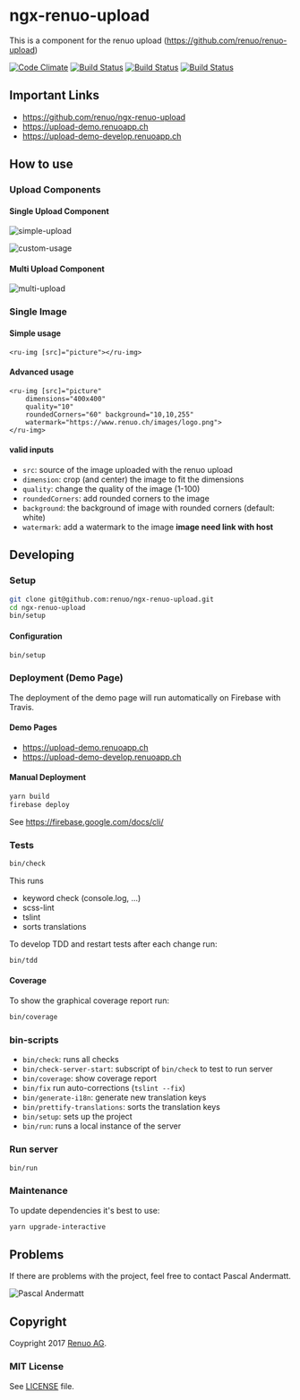 # ngx-renuo-upload

This is a component for the renuo upload (<https://github.com/renuo/renuo-upload>)

[![Code Climate](https://codeclimate.com/github/renuo/ngx-renuo-upload.png)](https://codeclimate.com/github/renuo/ngx-renuo-upload)
[![Build Status](https://travis-ci.org/renuo/ngx-renuo-upload.svg?branch=master)](https://travis-ci.org/renuo/ngx-renuo-upload)
[![Build Status](https://travis-ci.org/renuo/ngx-renuo-upload.svg?branch=develop)](https://travis-ci.org/renuo/ngx-renuo-upload)
[![Build Status](https://travis-ci.org/renuo/ngx-renuo-upload.svg?branch=testing)](https://travis-ci.org/renuo/ngx-renuo-upload)

## Important Links

* <https://github.com/renuo/ngx-renuo-upload>
* <https://upload-demo.renuoapp.ch>
* <https://upload-demo-develop.renuoapp.ch>

## How to use

### Upload Components

#### Single Upload Component

![simple-upload](https://cloud.githubusercontent.com/assets/20790833/26151729/54d950c2-3b04-11e7-83b0-cee18cb44a32.gif)

![custom-usage](https://cloud.githubusercontent.com/assets/20790833/26152196/3770b94c-3b06-11e7-8be2-0f4a3db71ce4.gif)

#### Multi Upload Component

![multi-upload](https://cloud.githubusercontent.com/assets/20790833/26152934/7f5a86ae-3b09-11e7-8c1e-7a136d062fa2.gif)

### Single Image

#### Simple usage

```angular2html
<ru-img [src]="picture"></ru-img>
```

#### Advanced usage

```angular2html
<ru-img [src]="picture"
    dimensions="400x400"
    quality="10"
    roundedCorners="60" background="10,10,255"
    watermark="https://www.renuo.ch/images/logo.png">
</ru-img>
```

#### valid inputs

* `src`: source of the image uploaded with the renuo upload
* `dimension`: crop (and center) the image to fit the dimensions
* `quality`: change the quality of the image (1-100)
* `roundedCorners`: add rounded corners to the image
* `background`: the background of image with rounded corners (default: white)
* `watermark`: add a watermark to the image **image need link with host**

## Developing

### Setup

```sh
git clone git@github.com:renuo/ngx-renuo-upload.git
cd ngx-renuo-upload
bin/setup
```

#### Configuration

```sh
bin/setup
```

### Deployment (Demo Page)

The deployment of the demo page will run automatically on Firebase with Travis.

#### Demo Pages

* <https://upload-demo.renuoapp.ch>
* <https://upload-demo-develop.renuoapp.ch>

#### Manual Deployment

```sh
yarn build
firebase deploy
```

See <https://firebase.google.com/docs/cli/>

### Tests

```sh
bin/check
```

This runs

* keyword check (console.log, ...)
* scss-lint
* tslint
* sorts translations

To develop TDD and restart tests after each change run:

```sh
bin/tdd
```

#### Coverage

To show the graphical coverage report run:

```sh
bin/coverage
```

### bin-scripts

* `bin/check`: runs all checks
* `bin/check-server-start`: subscript of `bin/check` to test to run server
* `bin/coverage`: show coverage report
* `bin/fix` run auto-corrections (`tslint --fix`)
* `bin/generate-i18n`: generate new translation keys
* `bin/prettify-translations`: sorts the translation keys
* `bin/setup`: sets up the project
* `bin/run`: runs a local instance of the server

### Run server

```sh
bin/run
```

### Maintenance

To update dependencies it's best to use:

```sh
yarn upgrade-interactive
```

## Problems

If there are problems with the project, feel free to contact Pascal Andermatt.

![Pascal Andermatt](https://s.gravatar.com/avatar/1ee132b4d89f7d2e82db5717eefdcd86?s=80)

## Copyright

Coypright 2017 [Renuo AG](https://www.renuo.ch/).

### MIT License

See [LICENSE](LICENSE) file.
